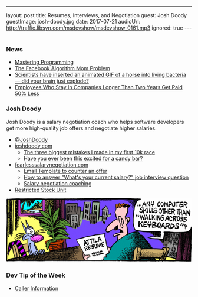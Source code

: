 ---
layout: post
title: Resumes, Interviews, and Negotiation
guest:  Josh Doody
guestImage:  josh-doody.jpg
date: 2017-07-21
audioUrl: http://traffic.libsyn.com/msdevshow/msdevshow_0161.mp3
ignored: true
--- 

### News

-   [Mastering  Programming](https://www.facebook.com/notes/kent-beck/mastering-programming/1184427814923414)
-   [The Facebook Algorithm Mom Problem](http://boffosocko.com/2017/07/11/the-facebook-algorithm-mom-problem/)
-   [Scientists have inserted an animated GIF of a horse into living bacteria — did your brain just explode?](https://techcrunch.com/2017/07/12/harvard-nature-crispr-cas1-cas2-horse-gif/)
-   [Employees Who Stay In Companies Longer Than Two Years Get Paid 50% Less](https://www.forbes.com/sites/cameronkeng/2014/06/22/employees-that-stay-in-companies-longer-than-2-years-get-paid-50-less/#3c324c29e07f)

### Josh Doody

Josh Doody is a salary negotiation coach who helps software developers get more high-quality job offers and negotiate higher salaries.

 - [@JoshDoody](https://twitter.com/JoshDoody)
 - [joshdoody.com](http://www.joshdoody.com/)
    - [The three biggest mistakes I made in my first 10k race](http://www.joshdoody.com/2017/04/the-three-biggest-mistakes-i-made-in-my-first-10k-race/)
    - [Have you ever been this excited for a candy bar?](http://www.joshdoody.com/2017/03/have-you-ever-been-this-excited-about-a-couple-dollars-of-candy/)
 - [fearlesssalarynegotiation.com](https://fearlesssalarynegotiation.com/)
    - [Email Template to counter an offer](https://na01.safelinks.protection.outlook.com/?url=https%3A%2F%2Ffearlesssalarynegotiation.com%2Fsalary-negotiation-email-sample%2F&data=02%7C01%7Ccschweitzer%40concurrency.com%7Cf501efee84a945dc3d8808d4ceeb7391%7C35cd3241d2504a2693c8ee676440a2b7%7C1%7C0%7C636360958036066608&sdata=bn0eM9GyGsSBhyUPMmKIM%2FuJrb4vNGah9661c3%2B5BpI%3D&reserved=0)
    - [How to answer "What's your current salary?" job interview question](https://na01.safelinks.protection.outlook.com/?url=https%3A%2F%2Ffearlesssalarynegotiation.com%2Fthe-dreaded-salary-question%2F&data=02%7C01%7Ccschweitzer%40concurrency.com%7Cf501efee84a945dc3d8808d4ceeb7391%7C35cd3241d2504a2693c8ee676440a2b7%7C1%7C0%7C636360958036066608&sdata=yGZ4DWpxwBzb5YbDJSHBvc8uUiLtWRtZCiJSnY3b12A%3D&reserved=0)
    - [Salary negotiation coaching](https://fearlesssalarynegotiation.com/coach/)
 - [Restricted Stock Unit](http://www.investopedia.com/terms/r/restricted-stock-unit.asp)

![cartoon.gif](cartoon.gif)

### Dev Tip of the Week

 -   [Caller Information](https://docs.microsoft.com/en-us/dotnet/csharp/programming-guide/concepts/caller-information)